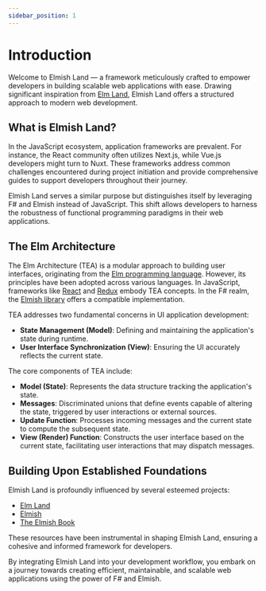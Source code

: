 ```yaml
---
sidebar_position: 1
---
```


# Introduction

Welcome to Elmish Land — a framework meticulously crafted to empower developers in building scalable web applications with ease. Drawing significant inspiration from [Elm Land](https://elm.land), Elmish Land offers a structured approach to modern web development.

## What is Elmish Land?

In the JavaScript ecosystem, application frameworks are prevalent. For instance, the React community often utilizes Next.js, while Vue.js developers might turn to Nuxt. These frameworks address common challenges encountered during project initiation and provide comprehensive guides to support developers throughout their journey.

Elmish Land serves a similar purpose but distinguishes itself by leveraging F# and Elmish instead of JavaScript. This shift allows developers to harness the robustness of functional programming paradigms in their web applications.


## The Elm Architecture

The Elm Architecture (TEA) is a modular approach to building user interfaces, originating from the [Elm programming language](https://elm-lang.org/). However, its principles have been adopted across various languages. In JavaScript, frameworks like [React](https://reactjs.org/) and [Redux](https://reactjs.org/) embody TEA concepts. In the F# realm, the [Elmish library](https://elmish.github.io/elmish/) offers a compatible implementation.

TEA addresses two fundamental concerns in UI application development:

* **State Management (Model)**: Defining and maintaining the application's state during runtime.
* **User Interface Synchronization (View)**: Ensuring the UI accurately reflects the current state.

The core components of TEA include:

* **Model (State)**: Represents the data structure tracking the application's state.
* **Messages**: Discriminated unions that define events capable of altering the state, triggered by user interactions or external sources.
* **Update Function**: Processes incoming messages and the current state to compute the subsequent state.
* **View (Render) Function**: Constructs the user interface based on the current state, facilitating user interactions that may dispatch messages.

## Building Upon Established Foundations

Elmish Land is profoundly influenced by several esteemed projects:

* [Elm Land](https://elm.land/)
* [Elmish](https://elmish.github.io/elmish/)
* [The Elmish Book](https://zaid-ajaj.github.io/the-elmish-book/)

These resources have been instrumental in shaping Elmish Land, ensuring a cohesive and informed framework for developers.

By integrating Elmish Land into your development workflow, you embark on a journey towards creating efficient, maintainable, and scalable web applications using the power of F# and Elmish.